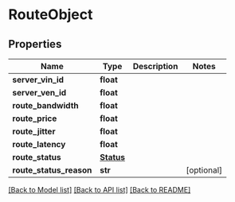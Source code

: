 # RouteObject

## Properties
Name | Type | Description | Notes
------------ | ------------- | ------------- | -------------
**server_vin_id** | **float** |  | 
**server_ven_id** | **float** |  | 
**route_bandwidth** | **float** |  | 
**route_price** | **float** |  | 
**route_jitter** | **float** |  | 
**route_latency** | **float** |  | 
**route_status** | [**Status**](Status.md) |  | 
**route_status_reason** | **str** |  | [optional] 

[[Back to Model list]](../README.md#documentation-for-models) [[Back to API list]](../README.md#documentation-for-api-endpoints) [[Back to README]](../README.md)

